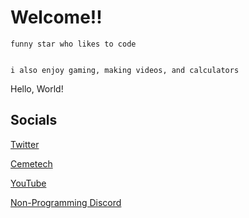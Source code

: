 
# Welcome!!

```
funny star who likes to code


i also enjoy gaming, making videos, and calculators
```


Hello, World!

## Socials

[Twitter](https://twitter.com/hamburger317)


[Cemetech](https://www.cemetech.net/forum/profile.php?mode=viewprofile&u=39759)


[YouTube](https://www.youtube.com/channel/UC3FsS451Tg6k9nZhjaO_Abw)


[Non-Programming Discord](https://discord.gg/pWubymVHhy)

<!---
Hamburger317/Hamburger317 is a ✨ special ✨ repository because its `README.md` (this file) appears on your GitHub profile.
You can click the Preview link to take a look at your changes.
--->
